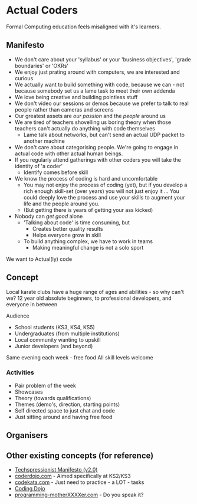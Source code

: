 Actual Coders
=============

Formal Computing education feels misaligned with it's learners.


Manifesto
---------

* We don't care about your 'syllabus' or your 'business objectives', 'grade boundaries' or 'OKRs'
* We enjoy just prating around with computers, we are interested and curious
* We actually want to build something with code, because we can - not because somebody set us a lame task to meet their own addenda
* We love being creative and building pointless stuff
* We don't video our sessions or demos because we prefer to talk to real people rather than cameras and screens
* Our greatest assets are _our passion_ and the _people_ around us
* We are tired of teachers shovelling us boring theory when those teachers can't actually do anything with code themselves
    * Lame talk about networks, but can't send an actual UDP packet to another machine
* We don't care about categorising people. We're going to engage in actual code with other actual human beings.
* If you regularly attend gatherings with other coders you will take the identity of 'a coder'
    * Identify comes before skill
* We know the process of coding is hard and uncomfortable
    * You may not enjoy the process of coding (yet), but if you develop a rich enough skill-set (over years) you will not just enjoy it ...  You could deeply love the process and use your skills to augment your life and the people around you.
    * (But getting there is years of getting your ass kicked)
* Nobody can _get good_ alone
    * 'Talking about code' is time consuming, but 
        * Creates better quality results
        * Helps everyone grow in skill
    * To build anything complex, we have to work in teams
        * Making meaningful change is not a solo sport

We want to Actual(ly) code


Concept
-------

Local karate clubs have a huge range of ages and abilities - so why can't we?
12 year old absolute beginners, to professional developers, and everyone in between

Audience
* School students (KS3, KS4, KS5)
* Undergraduates (from multiple institutions)
* Local community wanting to upskill
* Junior developers (and beyond)

Same evening each week - free food
All skill levels welcome


### Activities

* Pair problem of the week
* Showcases
* Theory (towards qualifications)
* Themes (demo's, direction, starting points)
* Self directed space to just chat and code
* Just sitting around and having free food


Organisers
----------




Other existing concepts (for reference)
--------------

* [Techspressionist Manifesto (v2.0)](https://techspressionism.com/manifesto/)
* [coderdojo.com](https://coderdojo.com/) - Aimed specifically at KS2/KS3
* [codekata.com](http://codekata.com/) - Just need to practice - a LOT - tasks
* [Coding Dojo](https://codingdojo.org/)
* [programming-motherXXXXer.com](http://programming-motherfucker.com/) - Do you speak it?